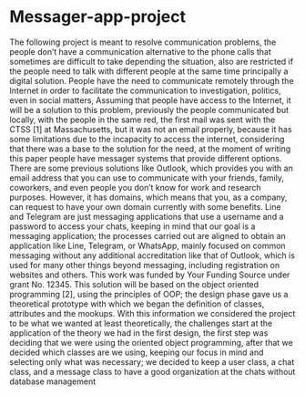 # Messager-app-project
The following project is meant to resolve communication
problems, the people don’t have a communication alternative
to the phone calls that sometimes are difficult to take
depending the situation, also are restricted if the people need
to talk with different people at the same time principally
a digital solution. People have the need to communicate
remotely through the Internet in order to facilitate the
communication to investigation, politics, even in social
matters, Assuming that people have access to the Internet,
it will be a solution to this problem, previously the people
communicated but locally, with the people in the same red, the
first mail was sent with the CTSS [1] at Massachusetts, but
it was not an email properly, because it has some limitations
due to the incapacity to access the internet, considering that
there was a base to the solution for the need, at the moment
of writing this paper people have messager systems that
provide different options.
There are some previous solutions like Outlook, which
provides you with an email address that you can use to
communicate with your friends, family, coworkers, and even
people you don’t know for work and research purposes.
However, it has domains, which means that you, as a
company, can request to have your own domain currently
with some benefits. Line and Telegram are just messaging
applications that use a username and a password to access
your chats, keeping in mind that our goal is a messaging
application; the processes carried out are aligned to obtain an
application like Line, Telegram, or WhatsApp, mainly focused
on common messaging without any additional accreditation
like that of Outlook, which is used for many other things
beyond messaging, including registration on websites and
others.
This work was funded by Your Funding Source under grant No. 12345.
This solution will be based on the object oriented programming
[2], using the principles of OOP; the design phase gave
us a theoretical prototype with which we began the definition
of classes, attributes and the mookups. With this information
we considered the project to be what we wanted at least
theoretically, the challenges start at the application of the
theory we had in the first design, the first step was deciding
that we were using the oriented object programming, after that
we decided which classes are we using, keeping our focus in
mind and selecting only what was necessary; we decided to
keep a user class, a chat class, and a message class to have a
good organization at the chats without database management
